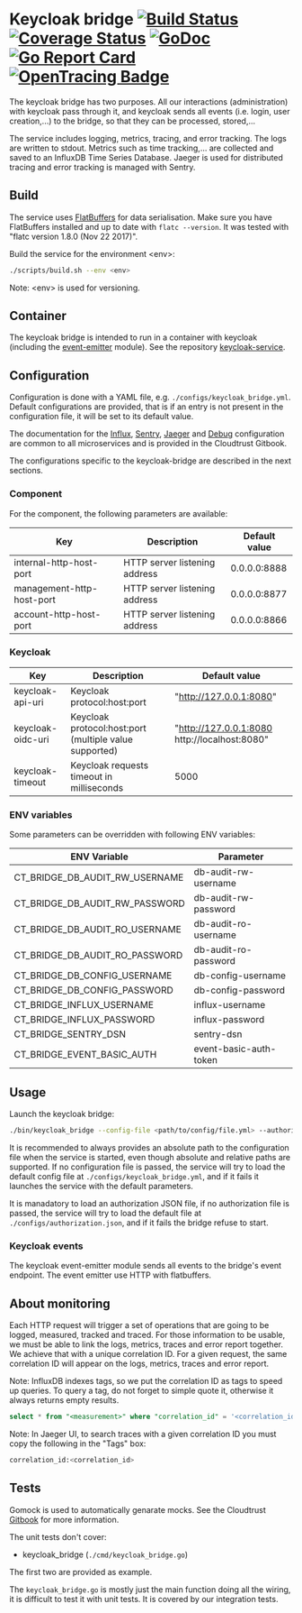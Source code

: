 # Keycloak bridge [![Build Status][ci-img]][ci] [![Coverage Status][cov-img]][cov] [![GoDoc][godoc-img]][godoc] [![Go Report Card][report-img]][report] [![OpenTracing Badge][opentracing-img]][opentracing]

The keycloak bridge has two purposes. All our interactions (administration) with keycloak pass through it, and keycloak sends all events (i.e. login, user creation,...) to the bridge, so that they can be processed, stored,...

The service includes logging, metrics, tracing, and error tracking. The logs are written to stdout.
Metrics such as time tracking,... are collected and saved to an InfluxDB Time Series Database.
Jaeger is used for distributed tracing and error tracking is managed with Sentry.

## Build

The service uses [FlatBuffers](https://google.github.io/flatbuffers/) for data serialisation. Make sure you have FlatBuffers installed and up to date with ```flatc --version```. It was tested with "flatc version 1.8.0 (Nov 22 2017)".

Build the service for the environment \<env>:

```bash
./scripts/build.sh --env <env>
```

Note: \<env> is used for versioning.

## Container

The keycloak bridge is intended to run in a container with keycloak (including the [event-emitter](https://github.com/cloudtrust/event-emitter) module).
See the repository [keycloak-service](https://github.com/cloudtrust/keycloak-service).

## Configuration

Configuration is done with a YAML file, e.g. ```./configs/keycloak_bridge.yml```.
Default configurations are provided, that is if an entry is not present in the configuration file, it will be set to its default value.

The documentation for the [Influx](https://cloudtrust.github.io/doc/chapter-godevel/instrumenting.html), [Sentry](https://cloudtrust.github.io/doc/chapter-godevel/tracking.html), [Jaeger](https://cloudtrust.github.io/doc/chapter-godevel/tracing.html) and [Debug](https://cloudtrust.github.io/doc/chapter-godevel/debugging.html) configuration are common to all microservices and is provided in the Cloudtrust Gitbook.

The configurations specific to the keycloak-bridge are described in the next sections.

### Component

For the component, the following parameters are available:

Key | Description | Default value
--- | ----------- | -------------
internal-http-host-port | HTTP server listening address | 0.0.0.0:8888
management-http-host-port | HTTP server listening address | 0.0.0.0:8877
account-http-host-port | HTTP server listening address | 0.0.0.0:8866


### Keycloak

Key | Description | Default value
--- | ----------- | -------------
keycloak-api-uri | Keycloak protocol:host:port | "http://127.0.0.1:8080"
keycloak-oidc-uri | Keycloak protocol:host:port (multiple value supported) | "http://127.0.0.1:8080 http://localhost:8080"
keycloak-timeout | Keycloak requests timeout in milliseconds | 5000


### ENV variables

Some parameters can be overridden with following ENV variables:

ENV Variable | Parameter
--- | -----------
CT_BRIDGE_DB_AUDIT_RW_USERNAME | db-audit-rw-username
CT_BRIDGE_DB_AUDIT_RW_PASSWORD | db-audit-rw-password
CT_BRIDGE_DB_AUDIT_RO_USERNAME | db-audit-ro-username
CT_BRIDGE_DB_AUDIT_RO_PASSWORD | db-audit-ro-password
CT_BRIDGE_DB_CONFIG_USERNAME | db-config-username
CT_BRIDGE_DB_CONFIG_PASSWORD | db-config-password
CT_BRIDGE_INFLUX_USERNAME | influx-username
CT_BRIDGE_INFLUX_PASSWORD | influx-password
CT_BRIDGE_SENTRY_DSN | sentry-dsn
CT_BRIDGE_EVENT_BASIC_AUTH | event-basic-auth-token

## Usage

Launch the keycloak bridge:

```bash
./bin/keycloak_bridge --config-file <path/to/config/file.yml> --authorization-file <path/to/config/file.json>
```

It is recommended to always provides an absolute path to the configuration file when the service is started, even though absolute and relative paths are supported.
If no configuration file is passed, the service will try to load the default config file at ```./configs/keycloak_bridge.yml```, and if it fails it launches the service with the default parameters.

It is manadatory to load an authorization JSON file, if no authorization file is passed, the service will try to load the default file at ```./configs/authorization.json```, and if it fails the bridge refuse to start.

### Keycloak events

The keycloak event-emitter module sends all events to the bridge's event endpoint. The event emitter use HTTP with flatbuffers.

## About monitoring

Each HTTP request will trigger a set of operations that are going to be logged, measured, tracked and traced. For those information to be usable, we must be able to link the logs, metrics, traces and error report together. We achieve that with a unique correlation ID. For a given request, the same correlation ID will appear on the logs, metrics, traces and error report.

Note: InfluxDB indexes tags, so we put the correlation ID as tags to speed up queries. To query a tag, do not forget to simple quote it, otherwise it always returns empty results.

```sql
select * from "<measurement>" where "correlation_id" = '<correlation_id>';
```

Note: In Jaeger UI, to search traces with a given correlation ID you must copy the following in the "Tags" box:

```sql
correlation_id:<correlation_id>
```

## Tests

Gomock is used to automatically genarate mocks. See the Cloudtrust [Gitbook](https://cloudtrust.github.io/doc/chapter-godevel/testing.html) for more information.

The unit tests don't cover:

- keycloak_bridge (```./cmd/keycloak_bridge.go```)

The first two are provided as example.

The ```keycloak_bridge.go``` is mostly just the main function doing all the wiring, it is difficult to test it with unit tests. It is covered by our integration tests.

[ci-img]: https://travis-ci.org/cloudtrust/keycloak-bridge.svg?branch=master
[ci]: https://travis-ci.org/cloudtrust/keycloak-bridge
[cov-img]: https://coveralls.io/repos/github/cloudtrust/keycloak-bridge/badge.svg?branch=master
[cov]: https://coveralls.io/github/cloudtrust/keycloak-bridge?branch=master
[godoc-img]: https://godoc.org/github.com/cloudtrust/keycloak-bridge?status.svg
[godoc]: https://godoc.org/github.com/cloudtrust/keycloak-bridge
[report-img]: https://goreportcard.com/badge/github.com/cloudtrust/keycloak-bridge
[report]: https://goreportcard.com/report/github.com/cloudtrust/keycloak-bridge
[opentracing-img]: https://img.shields.io/badge/OpenTracing-enabled-blue.svg
[opentracing]: http://opentracing.io
